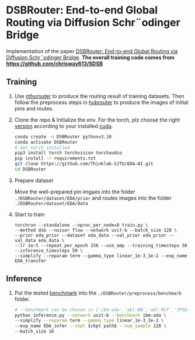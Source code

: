 # DSBRouter: End-to-end Global Routing via Diffusion Schr¨odinger Bridge

Implementation of the paper [DSBRouter: End-to-end Global Routing via Diffusion Schr¨odinger Bridge](https://arxiv.org/abs/2403.14623). **The overall training code comes from https://github.com/chrisway613/SDSB**
## Training
1. Use [nthurouter](https://www.cs.nthu.edu.tw/~tcwang/nthuroute/) to produce the routing result of training datasets. Then follow the preprocess steps in [hubrouter](https://github.com/Thinklab-SJTU/EDA-AI) to produce the images of initial pins and routes.
2. Clone the repo & Initialize the env. For the torch, plz choose the right [version](https://pytorch.org/get-started/previous-versions/) according to your installed [cuda](https://developer.nvidia.com/cuda-toolkit-archive).
   
   ```bash
   conda create -n DSBRouter python=3.10
   conda activate DSBRouter
   # Get torch installed
   pip3 install torch torchvision torchaudio
   pip install -r requirements.txt
   git clone https://github.com/Thinklab-SJTU/EDA-AI.git
   cd DSBRouter
   ```

3. Prepare dataset

   Move the well-prepared pin imgaes into the folder `./DSBRouter/dataset/EDA/prior` and routes images into the folder `./DSBRouter/dataset/EDA/data`

4. Start to train

   ```
   torchrun --standalone --nproc_per_node=8 train.py \
   --method dsb --noiser flow --network uvit-b --batch_size 128 \
   --prior eda_prior --dataset eda_data --val_prior eda_prior --val_data eda_data \
   --lr 1e-5 --repeat_per_epoch 256 --use_amp --training_timesteps 50 --inference_timesteps 50 \
   --simplify --reparam term --gamma_type linear_1e-3_1e-2 --exp_name EDA_transfer
   ```

## Inference
1. Put the tested [benchmark](https://www.google.com.hk/url?sa=t&rct=j&q=&esrc=s&source=web&cd=&ved=2ahUKEwjqgZ_7zcGNAxX5f_UHHegTEpkQFnoECAwQAQ&url=http%3A%2F%2Fwww.ispd.cc%2Fcontests%2F08%2Fispd08rc.html&usg=AOvVaw0EJgZ1S3r5OUQf0rqRs8ee&opi=89978449) into the `./DSBRouter/preprocess/benchmark` folder.
   
   ```bash
   # --benchmark can be chosen in ['ibm-ada','abl-NN','abl-RST','IPSD-s4','IPSD-s','IPSD-b4','IPSD-b'] to reproduce the results in the paper.
   python inference.py --network uvit-b --benchmark ibm-ada \
   --simplify --reparam term --gamma_type linear_1e-3_1e-2 \
   --exp_name EDA_infer --ckpt $ckpt path$ --num_sample 128 \
   --batch_size 16
   ```
